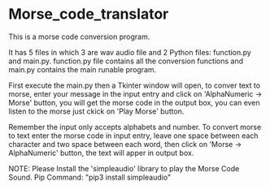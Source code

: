 # Morse_code_translator
This is a morse code conversion program. 
  
It has 5 files in which 3 are wav audio file and 2 Python files: function.py and main.py. 
function.py file contains all the conversion functions and main.py contains the main runable program.

First execute the main.py then a Tkinter window will open, to conver text to morse, enter your message in the input entry and click on 'AlphaNumeric → Morse' button, you will get the morse code in the output box, you can even listen to the morse just ckick on 'Play Morse' button.

Remember the input only accepts alphabets and number. To convert morse to text enter the morse code in input entry, leave one space between each character and two space between each word, then click on 'Morse → AlphaNumeric' button, the text will apper in output box.

NOTE: Please Install the 'simpleaudio' library to play the Morse Code Sound. Pip Command: "pip3 install simpleaudio"
